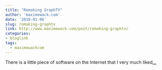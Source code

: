 ```yaml
---
title: "Remaking GraphTV"
author: 'maximewack.com'
date: '2018-01-06'
slug: remaking-graphtv
link: http://www.maximewack.com/post/remaking-graphtv/
categories:
- bloglink
tags:
  - maximewackcom
---
```


There is a little piece of software on the Internet that I very much liked[... <i class="fas fa-external-link-alt"></i>](http://www.maximewack.com/post/remaking-graphtv/)

